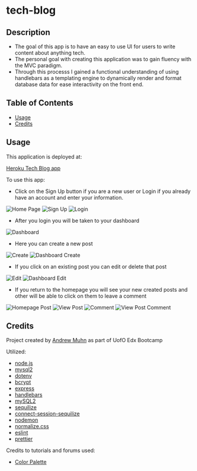 # tech-blog

## Description

- The goal of this app is to have an easy to use UI for users to write content about anything tech.
- The personal goal with creating this application was to gain fluency with the MVC paradigm.
- Through this processs I gained a functional understanding of using handlebars as a templating engine to dynamically render and format database data for ease interactivity on the front end.

## Table of Contents

- [Usage](#usage)
- [Credits](#credits)

## Usage

This application is deployed at:

[Heroku Tech Blog app](https://teach-blog.herokuapp.com/)

To use this app:

- Click on the Sign Up button if you are a new user or Login if you already have an account and enter your information.

![Home Page](assets/homepage.png)
![Sign Up](assets/sign-up.png)
![Login](assets/login.png)

- After you login you will be taken to your dashboard

![Dashboard](assets/dashboard.png)

- Here you can create a new post

![Create](assets/create.png)
![Dashboard Create](assets/dashboard-create.png)

- If you click on an existing post you can edit or delete that post

![Edit](assets/edit.png)
![Dashboard Edit](assets/dashboard-edit.png)

- If you return to the homepage you will see your new created posts and other will be able to click on them to leave a comment

![Homepage Post](assets/homepage-post.png)
![View Post](assets/view-post.png)
![Comment](assets/comment.png)
![View Post Comment](assets/view-post-comment.png)

## Credits

Project created by [Andrew Muhn](https://github.com/andrewmuhn)
as part of UofO Edx Bootcamp

Utilized:

- [node.js](https://nodejs.org/en/about)
- [mysql2](https://github.com/sidorares/node-mysql2#readme)
- [dotenv](https://github.com/motdotla/dotenv#readme)
- [bcrypt](https://www.npmjs.com/package/bcrypt)
- [express](https://expressjs.com/)
- [handlebars](https://handlebarsjs.com/)
- [mySQL2](https://www.npmjs.com/package/mysql2)
- [sequilize](https://sequelize.org/)
- [connect-session-sequilize](https://www.npmjs.com/package/connect-session-sequelize)
- [nodemon](https://www.npmjs.com/package/nodemon)
- [normalize.css](https://necolas.github.io/normalize.css/)
- [eslint](https://eslint.org/)
- [prettier](https://prettier.io/)

Credits to tutorials and forums used:

- [Color Palette](https://www.color-hex.com/color-palette/1025520)
